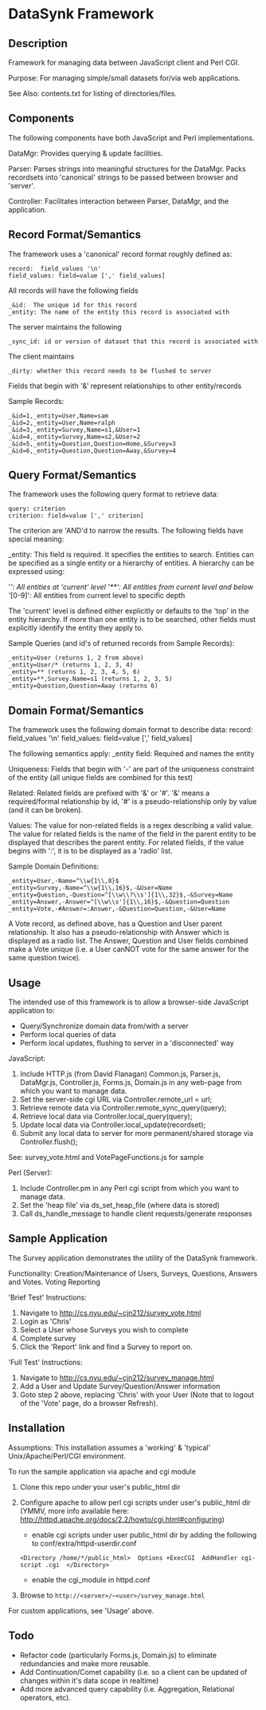 DataSynk Framework
==================

Description
----------------------------------------------------------------------
Framework for managing data between JavaScript client and Perl CGI.

Purpose:
For managing simple/small datasets for/via web applications.

See Also:
contents.txt for listing of directories/files.

Components
----------------------------------------------------------------------
The following components have both JavaScript and Perl
implementations.

DataMgr:
  Provides querying & update facilities.

Parser:
  Parses strings into meaningful structures for the DataMgr.  Packs
  recordsets into 'canonical' strings to be passed between browser and
  'server'.

Controller:
  Facilitates interaction between Parser, DataMgr, and the application.

Record Format/Semantics
----------------------------------------------------------------------

The framework uses a 'canonical' record format roughly defined as:

    record:  field_values '\n'
    field_values: field=value [',' field_values]

All records will have the following fields

    _&id:  The unique id for this record
    _entity: The name of the entity this record is associated with

The server maintains the following

    _sync_id: id or version of dataset that this record is associated with

The client maintains

    _dirty: whether this record needs to be flushed to server

Fields that begin with '&' represent relationships to other
entity/records

Sample Records:

    _&id=1,_entity=User,Name=sam
    _&id=2,_entity=User,Name=ralph
    _&id=3,_entity=Survey,Name=s1,&User=1
    _&id=4,_entity=Survey,Name=s2,&User=2
    _&id=5,_entity=Question,Question=Home,&Survey=3
    _&id=6,_entity=Question,Question=Away,&Survey=4

Query Format/Semantics
----------------------------------------------------------------------

The framework uses the following query format to retrieve data:

    query: criterion
    criterion: field=value [',' criterion]

The criterion are 'AND'd to narrow the results.
The following fields have special meaning:

_entity:  This field is required.  It specifies the entities to
search.  Entities can be specified as a single entity or a hierarchy
of entities.  A hierarchy can be expressed using:

  '*':  All entities at 'current' level
  '**':  All entities from current level and below
  '*[0-9]': All entities from current level to specific depth

The 'current' level is defined either explicitly or defaults to the
'top' in the entity hierarchy.  If more than one entity is to be
searched, other fields must explicitly identify the entity they apply
to.

Sample Queries (and id's of returned records from Sample Records):

    _entity=User (returns 1, 2 from above)
    _entity=User/* (returns 1, 2, 3, 4)
    _entity=** (returns 1, 2, 3, 4, 5, 6)
    _entity=**,Survey.Name=s1 (returns 1, 2, 3, 5)
    _entity=Question,Question=Away (returns 6)

Domain Format/Semantics
----------------------------------------------------------------------

The framework uses the following domain format to describe data:
record:  field_values '\n'
field_values: field=value [',' field_values]

The following semantics apply:
_entity field:  Required and names the entity

Uniqueness: Fields that begin with '-' are part of the uniqueness
constraint of the entity (all unique fields are combined for this
test)

Related: Related fields are prefixed with '&' or '#'.  '&' means a
required/formal relationship by id, '#' is a pseudo-relationship only
by value (and it can be broken).

Values:  The value for non-related fields is a regex describing a
valid value.  The value for related fields is the name of the field in
the parent entity to be displayed that describes the parent entity.
For related fields, if the value begins with ':', it is to be
displayed as a 'radio' list.


Sample Domain Definitions:

    _entity=User,-Name=^\\w{1\\,8}$
    _entity=Survey,-Name=^\\w{1\\,16}$,-&User=Name
    _entity=Question,-Question=^[\\w\\?\\s']{1\\,32}$,-&Survey=Name
    _entity=Answer,-Answer=^[\\w\\s']{1\\,16}$,-&Question=Question
    _entity=Vote,-#Answer=:Answer,-&Question=Question,-&User=Name

A Vote record, as defined above, has a Question and User parent
relationship.  It also has a pseudo-relationship with Answer which is
displayed as a radio list.  The Answer, Question and User fields combined make a
Vote unique (i.e. a User canNOT vote for the same answer for the same
question twice).

Usage
----------------------------------------------------------------------

The intended use of this framework is to allow a browser-side
JavaScript application to:
- Query/Synchronize domain data from/with a server
- Perform local queries of data
- Perform local updates, flushing to server in a 'disconnected' way

JavaScript:

1. Include HTTP.js (from David Flanagan) Common.js, Parser.js,
DataMgr.js, Controller.js, Forms.js, Domain.js in any web-page from
which you want to manage data.
2. Set the server-side cgi URL via Controller.remote_url = url;
3. Retrieve remote data via Controller.remote_sync_query(query);
4. Retrieve local data via Controller.local_query(query);
5. Update local data via Controller.local_update(recordset);
5. Submit any local data to server for more permanent/shared storage
via Controller.flush();

See:  survey_vote.html and VotePageFunctions.js for sample

Perl (Server):

1.  Include Controller.pm in any Perl cgi script from which you want
to manage data.
2.  Set the 'heap file' via ds_set_heap_file (where data is stored)
3.  Call ds_handle_message to handle client requests/generate
responses

Sample Application
----------------------------------------------------------------------

The Survey application demonstrates the utility of the DataSynk
framework.

Functionality:
Creation/Maintenance of Users, Surveys, Questions, Answers and Votes.
Voting
Reporting

'Brief Test' Instructions:

1.  Navigate to http://cs.nyu.edu/~cjn212/survey_vote.html
2.  Login as 'Chris'
3.  Select a User whose Surveys you wish to complete
4.  Complete survey
5.  Click the 'Report' link and find a Survey to report on.

'Full Test' Instructions:

1.  Navigate to http://cs.nyu.edu/~cjn212/survey_manage.html
2.  Add a User and Update Survey/Question/Answer information
3.  Goto step 2 above, replacing 'Chris' with your User (Note that to
logout of the 'Vote' page, do a browser Refresh).

Installation
----------------------------------------------------------------------

Assumptions:  This installation assumes a 'working' &
'typical' Unix/Apache/Perl/CGI environment.

To run the sample application via apache and cgi module

1.  Clone this repo under your user's public_html dir

2.  Configure apache to allow perl cgi scripts under user's public_html dir (YMMV, more info available here:  http://httpd.apache.org/docs/2.2/howto/cgi.html#configuring)
      * enable cgi scripts under user public_html dir by adding the following to conf/extra/httpd-userdir.conf

      `<Directory /home/*/public_html> 
          Options +ExecCGI 
          AddHandler cgi-script .cgi 
      </Directory>`
      * enable the cgi_module in httpd.conf
3.  Browse to `http://<server>/~<user>/survey_manage.html`

For custom applications, see 'Usage' above.

Todo
----------------------------------------------------------------------

- Refactor code (particularly Forms.js, Domain.js) to eliminate
  redundancies and make more reusable.
- Add Continuation/Comet capability (i.e. so a client can be updated
  of changes within it's data scope in realtime)
- Add more advanced query capability (i.e. Aggregation, Relational
  operators, etc).
